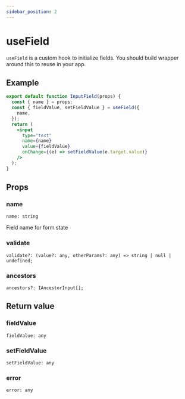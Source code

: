 ```yaml
---
sidebar_position: 2
---
```


# useField

`useField` is a custom hook to initialize fields. You should build wrapper around this to reuse in your app.

## Example

```jsx
export default function InputField(props) {
  const { name } = props;
  const { fieldValue, setFieldValue } = useField({
    name,
  });
  return (
    <input
      type="text"
      name={name}
      value={fieldValue}
      onChange={(e) => setFieldValue(e.target.value)}
    />
  );
}
```

## Props

### name

`name: string`

Field name for form state

### validate

`validate?: (value?: any, otherParams?: any) => string | null | undefined;`

### ancestors

`ancestors?: IAncestorInput[];`

## Return value

### fieldValue

`fieldValue: any`

### setFieldValue

`setFieldValue: any`

### error

`error: any`
